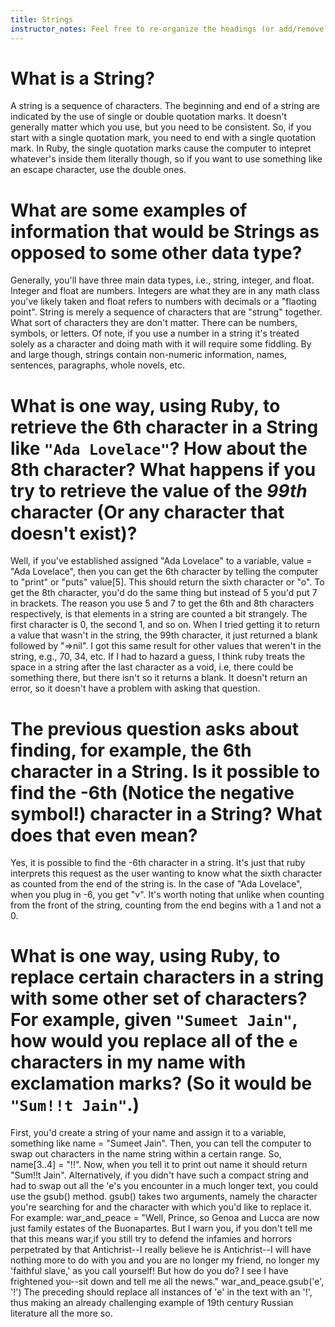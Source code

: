 ```yaml
---
title: Strings
instructor_notes: Feel free to re-organize the headings (or add/remove headings) below. We included the headings for your benefit, but it's 100% fine if you want to write your responses in some different structure.
---
```


# What is a String?

A string is a sequence of characters.  The beginning and end of a string are indicated by the use of single or double quotation marks.  It doesn't generally matter which you use, but you need to be consistent.  So, if you start with a single quotation mark, you need to end with a single quotation mark.  In Ruby, the single quotation marks cause the computer to intepret whatever's inside them literally though, so if you want to use something like an escape character, use the double ones.

# What are some examples of information that would be Strings as opposed to some other data type?

Generally, you'll have three main data types, i.e., string, integer, and float.  Integer and float are numbers.  Integers are what they are in any math class you've likely taken and float refers to numbers with decimals or a "flaoting point".  String is merely a sequence of characters that are "strung" together.  What sort of characters they are don't matter.  There can be numbers, symbols, or letters.  Of note, if you use a number in a string it's treated solely as a character and doing math with it will require some fiddling.  By and large though, strings contain non-numeric information, names, sentences, paragraphs, whole novels, etc.

# What is one way, using Ruby, to retrieve the 6th character in a String like `"Ada Lovelace"`? How about the 8th character? What happens if you try to retrieve the value of the _99th_ character (Or any character that doesn't exist)?

Well, if you've established assigned "Ada Lovelace" to a variable, value = "Ada Lovelace", then you can get the 6th character by telling the computer to "print" or "puts" value[5].  This should return the sixth character or "o".  To get the 8th character, you'd do the same thing but instead of 5 you'd put 7 in brackets.  The reason you use 5 and 7 to get the 6th and 8th characters respectively, is that elements in a string are counted a bit strangely.  The first character is 0, the second 1, and so on.  When I tried getting it to return a value that wasn't in the string, the 99th character, it just returned a blank followed by "=>nil".  I got this same result for other values that weren't in the string, e.g., 70, 34, etc.  If I had to hazard a guess, I think ruby treats the space in a string after the last character as a void, i.e, there could be something there, but there isn't so it returns a blank.  It doesn't return an error, so it doesn't have a problem with asking that question.

# The previous question asks about finding, for example, the 6th character in a String. Is it possible to find the **-6th** (Notice the negative symbol!) character in a String? What does that even mean?

Yes, it is possible to find the -6th character in a string.  It's just that ruby interprets this request as the user wanting to know what the sixth character as counted from the end of the string is.  In the case of "Ada Lovelace", when you plug in -6, you get "v".  It's worth noting that unlike when counting from the front of the string, counting from the end begins with a 1 and not a 0.

# What is one way, using Ruby, to replace certain characters in a string with some other set of characters? For example, given `"Sumeet Jain"`, how would you replace all of the `e` characters in my name with exclamation marks? (So it would be `"Sum!!t Jain"`.)

First, you'd create a string of your name and assign it to a variable, something like name = "Sumeet Jain".  Then, you can tell the computer to swap out characters in the name string within a certain range.  So, name[3..4] = "!!".  Now, when you tell it to print out name it should return "Sum!!t Jain".  Alternatively, if you didn't have such a compact string and had to swap out all the 'e's you encounter in a much longer text, you could use the gsub() method.  gsub() takes two arguments, namely the character you're searching for and the character with which you'd like to replace it.  For example: war_and_peace = "Well, Prince, so Genoa and Lucca are now just family estates of the
Buonapartes. But I warn you, if you don't tell me that this means war,if you still try to defend the infamies and horrors perpetrated by that Antichrist--I really believe he is Antichrist--I will have nothing more to do with you and you are no longer my friend, no longer my 'faithful slave,' as you call yourself! But how do you do? I see I have frightened you--sit down and tell me all the news." war_and_peace.gsub('e', '!')  The preceding should replace all instances of 'e' in the text with an '!', thus making an already challenging example of 19th century Russian literature all the more so.
